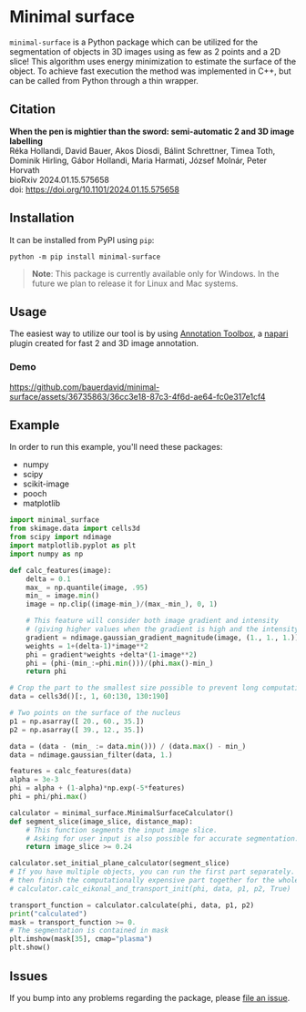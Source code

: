 # Minimal surface

`minimal-surface` is a Python package which can be utilized for the segmentation of objects in 3D images using as few as 2 points and a 2D slice! This algorithm uses energy minimization to estimate the surface of the object. To achieve fast execution the method was implemented in C++, but can be called from Python through a thin wrapper.

## Citation
**When the pen is mightier than the sword: semi-automatic 2 and 3D image labelling**<br>
Réka Hollandi, David Bauer, Akos Diosdi, Bálint Schrettner, Timea Toth, Dominik Hirling, Gábor Hollandi, Maria Harmati, József Molnár, Peter Horvath<br>
bioRxiv 2024.01.15.575658<br>
doi: https://doi.org/10.1101/2024.01.15.575658

## Installation
It can be installed from PyPI using `pip`:
```
python -m pip install minimal-surface
```

> **Note**: This package is currently available only for Windows. In the future we plan to release it for Linux and Mac systems.

## Usage
The easiest way to utilize our tool is by using [Annotation Toolbox](https://github.com/bauerdavid/napari-nD-annotator), a [napari](https://www.napari.org) plugin created for fast 2 and 3D image annotation.

### Demo


https://github.com/bauerdavid/minimal-surface/assets/36735863/36cc3e18-87c3-4f6d-ae64-fc0e317e1cf4



## Example
In order to run this example, you'll need these packages:
* numpy
* scipy
* scikit-image
* pooch
* matplotlib
```python
import minimal_surface
from skimage.data import cells3d
from scipy import ndimage
import matplotlib.pyplot as plt
import numpy as np

def calc_features(image):
    delta = 0.1
    max_ = np.quantile(image, .95)
    min_ = image.min()
    image = np.clip((image-min_)/(max_-min_), 0, 1)

    # This feature will consider both image gradient and intensity
    # (giving higher values when the gradient is high and the intensity is low)
    gradient = ndimage.gaussian_gradient_magnitude(image, (1., 1., 1.))
    weights = 1+(delta-1)*image**2
    phi = gradient*weights +delta*(1-image**2)
    phi = (phi-(min_:=phi.min()))/(phi.max()-min_)
    return phi

# Crop the part to the smallest size possible to prevent long computation
data = cells3d()[:, 1, 60:130, 130:190] 

# Two points on the surface of the nucleus
p1 = np.asarray([ 20., 60., 35.])
p2 = np.asarray([ 39., 12., 35.])

data = (data - (min_ := data.min())) / (data.max() - min_)
data = ndimage.gaussian_filter(data, 1.)

features = calc_features(data)
alpha = 3e-3
phi = alpha + (1-alpha)*np.exp(-5*features)
phi = phi/phi.max()

calculator = minimal_surface.MinimalSurfaceCalculator()
def segment_slice(image_slice, distance_map):
    # This function segments the input image slice.
    # Asking for user input is also possible for accurate segmentation.
    return image_slice >= 0.24

calculator.set_initial_plane_calculator(segment_slice)
# If you have multiple objects, you can run the first part separately. which requires user input,
# then finish the computationally expensive part together for the whole dataset. 
# calculator.calc_eikonal_and_transport_init(phi, data, p1, p2, True)

transport_function = calculator.calculate(phi, data, p1, p2)
print("calculated")
mask = transport_function >= 0.
# The segmentation is contained in mask
plt.imshow(mask[35], cmap="plasma")
plt.show()
```

## Issues
If you bump into any problems regarding the package, please [file an issue].

[file an issue]: https://github.com/bauerdavid/minimal-surface/issues
